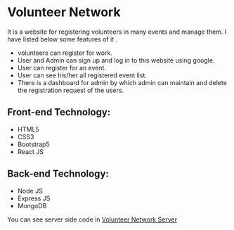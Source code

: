 # Volunteer Network
It is a website for registering volunteers in many events and manage them. I have listed below some features of it . 

- volunteers can register for work. 
- User and Admin can sign up and log in to this website using google. 
- User can register for an event. 
- User can see his/her all registered event list. 
- There is a dashboard for admin by which admin can maintain and delete the registration request of the users. 

## Front-end Technology: 
- HTML5
- CSS3
- Bootstrap5
- React JS

## Back-end Technology:
- Node JS
- Express JS
- MongoDB

You can see server side code in [Volunteer Network Server](https://github.com/DebabrataSaha-570/volunteer-network-server)